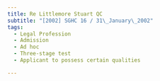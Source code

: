 ```yaml
---
title: Re Littlemore Stuart QC
subtitle: "[2002] SGHC 16 / 31\_January\_2002"
tags:
  - Legal Profession
  - Admission
  - Ad hoc
  - Three-stage test
  - Applicant to possess certain qualities

---
```


